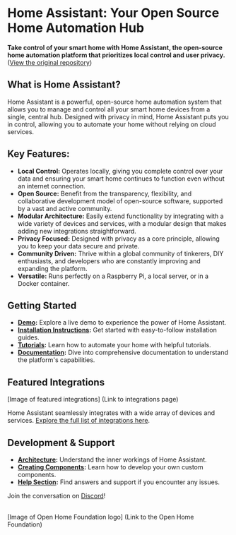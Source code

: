 # Home Assistant: Your Open Source Home Automation Hub

**Take control of your smart home with Home Assistant, the open-source home automation platform that prioritizes local control and user privacy.** ([View the original repository](https://github.com/home-assistant/core))

## What is Home Assistant?

Home Assistant is a powerful, open-source home automation system that allows you to manage and control all your smart home devices from a single, central hub. Designed with privacy in mind, Home Assistant puts you in control, allowing you to automate your home without relying on cloud services.

## Key Features:

*   **Local Control:** Operates locally, giving you complete control over your data and ensuring your smart home continues to function even without an internet connection.
*   **Open Source:** Benefit from the transparency, flexibility, and collaborative development model of open-source software, supported by a vast and active community.
*   **Modular Architecture:** Easily extend functionality by integrating with a wide variety of devices and services, with a modular design that makes adding new integrations straightforward.
*   **Privacy Focused:** Designed with privacy as a core principle, allowing you to keep your data secure and private.
*   **Community Driven:** Thrive within a global community of tinkerers, DIY enthusiasts, and developers who are constantly improving and expanding the platform.
*   **Versatile:** Runs perfectly on a Raspberry Pi, a local server, or in a Docker container.

## Getting Started

*   **[Demo](https://demo.home-assistant.io):** Explore a live demo to experience the power of Home Assistant.
*   **[Installation Instructions](https://home-assistant.io/getting-started/):** Get started with easy-to-follow installation guides.
*   **[Tutorials](https://home-assistant.io/getting-started/automation/):** Learn how to automate your home with helpful tutorials.
*   **[Documentation](https://home-assistant.io/docs/):** Dive into comprehensive documentation to understand the platform's capabilities.

## Featured Integrations

[Image of featured integrations] (Link to integrations page)

Home Assistant seamlessly integrates with a wide array of devices and services. [Explore the full list of integrations here](https://home-assistant.io/integrations/).

## Development & Support

*   **[Architecture](https://developers.home-assistant.io/docs/architecture_index/):** Understand the inner workings of Home Assistant.
*   **[Creating Components](https://developers.home-assistant.io/docs/creating_component_index/):** Learn how to develop your own custom components.
*   **[Help Section](https://home-assistant.io/help/):** Find answers and support if you encounter any issues.

Join the conversation on [Discord](https://www.home-assistant.io/join-chat/)!

<br>
[Image of Open Home Foundation logo] (Link to the Open Home Foundation)